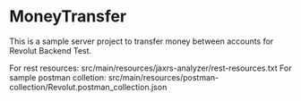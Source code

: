 # MoneyTransfer
This is a sample server project to transfer money between accounts for Revolut Backend Test.

For rest resources: src/main/resources/jaxrs-analyzer/rest-resources.txt
For sample postman colletion: src/main/resources/postman-collection/Revolut.postman_collection.json
